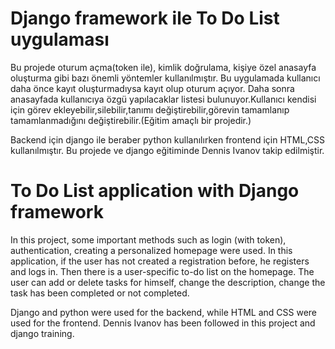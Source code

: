 # Django framework ile To Do List uygulaması

Bu projede oturum açma(token ile), kimlik doğrulama, kişiye özel anasayfa oluşturma gibi bazı önemli yöntemler kullanılmıştır.
Bu uygulamada kullanıcı daha önce kayıt oluşturmadıysa kayıt olup oturum açıyor. Daha sonra anasayfada kullanıcıya özgü yapılacaklar listesi bulunuyor.Kullanıcı kendisi için görev ekleyebilir,silebilir,tanımı değiştirebilir,görevin tamamlanıp tamamlanmadığını değiştirebilir.(Eğitim amaçlı bir projedir.)

Backend için django ile beraber python kullanılırken frontend için HTML,CSS kullanılmıştır. Bu projede ve django eğitiminde Dennis Ivanov takip edilmiştir.

# To Do List application with Django framework

In this project, some important methods such as login (with token), authentication, creating a personalized homepage were used.
In this application, if the user has not created a registration before, he registers and logs in. Then there is a user-specific to-do list on the homepage. The user can add or delete tasks for himself, change the description, change the task has been completed or not completed.

Django and python were used for the backend, while HTML and CSS were used for the frontend. Dennis Ivanov has been followed in this project and django training.
